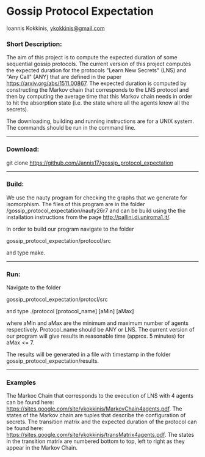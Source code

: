 # Gossip Protocol Expectation 

Ioannis Kokkinis, ykokkinis@gmail.com

### Short Description:

The aim of this project is to compute the expected duration
of some sequential gossip protocols. The current version of
this project computes the expected duration for the protocols
"Learn New Secrets" (LNS) and "Any Call" (ANY) that are
defined in the paper https://arxiv.org/abs/1511.00867. 
The expected duration is computed by constructing the
Markov chain that corresponds to the LNS protocol and then
by computing the average time that this Markov chain needs
in order to hit the absorption state (i.e. the state where
all the agents know all the secrets).

The downloading, building and running instructions are
for a UNIX system. The commands should be run in the
command line.

---

### Download:

git clone https://github.com/Jannis17/gossip_protocol_expectation

---

### Build:

We use the nauty program for checking the graphs that we
generate for isomorphism. The files of this program are
in the folder /gossip_protocol_expectation/nauty26r7 and
can be build using the the installation instructions from
the page http://pallini.di.uniroma1.it/.

In order to build our program navigate to the folder

gossip_protocol_expectation/protocol/src

and type make.

---

### Run:
Navigate to the folder

gossip_protocol_expectation/protocl/src

and type ./protocol [protocol_name] [aMin] [aMax]

where aMin and aMax are the minimum and maximum number
of agents respectively. Protocol_name should be ANY or LNS. The current version of our
program will give results in reasonable time (approx. 5 minutes) for aMax <= 7.

The results will be generated in a file with timestamp in the folder gossip_protocol_expectation/results.

---

### Examples

The Markoc Chain that corresponds to the execution of LNS with 4 agents can be found here: https://sites.google.com/site/ykokkinis/MarkovChain4agents.pdf.
The states of the Markov chain are tuples that describe the configuration of secrets.
The transition matrix and the expected duration of the protocol can be found here: https://sites.google.com/site/ykokkinis/transMatrix4agents.pdf. The states in the
transition matrix are numbered bottom to top, left to right as they appear in the
Markov Chain.

